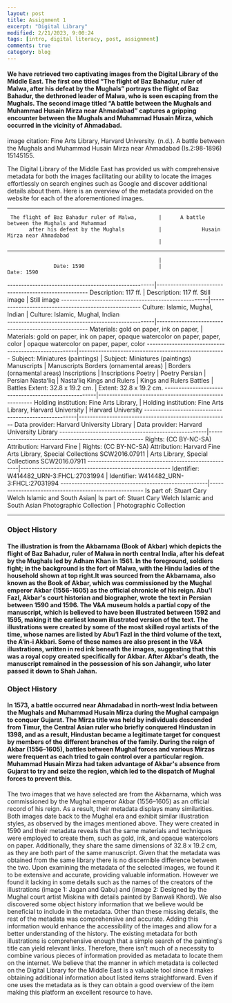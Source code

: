```yaml
---
layout: post
title: Assignment 1
excerpt: "Digital Library"
modified: 2/21/2023, 9:00:24
tags: [intro, digital literacy, post, assignment]
comments: true
category: blog
---
```



#### We have retrieved two captivating images from the Digital Library of the Middle East. The first one titled “The flight of Baz Bahadur, ruler of Malwa, after his defeat by the Mughals” portrays the flight of Baz Bahadur, the dethroned leader of Malwa, who is seen escaping from the Mughals. The second image titled  “A battle between the Mughals and Muhammad Husain Mirza near Ahmadabad” captures a gripping encounter between the Mughals and Muhammad Husain Mirza, which occurred in the vicinity of Ahmadabad.


image citation: Fine Arts Library, Harvard University. (n.d.). A battle between the Mughals and Muhammad Husain Mirza near Ahmadabad (Is.2:98-1896) 15145155. 

The Digital Library of the Middle East has provided us with comprehensive metadata for both the images facilitating our ability to locate the images effortlessly on search engines such as Google and discover additional details about them. Here is an overview of the metadata provided on the website for each of the aforementioned images.

***********************************************************************************************************
     The flight of Baz Bahadur ruler of Malwa,       |      A battle between the Mughals and Muhammad
           after his defeat by the Mughals           |             Husain Mirza near Ahmadabad
                                                     |
***********************************************************************************************************
                                                     |
                   Date: 1590                        |                     Date: 1590
-----------------------------------------------------|-----------------------------------------------------
               Description: 117 ff.                  |                 Description: 117 ff.
                   Still image                       |                      Still image
-----------------------------------------------------|-----------------------------------------------------
          Culture: Islamic, Mughal, Indian           |           Culture: Islamic, Mughal, Indian  
-----------------------------------------------------|-----------------------------------------------------
      Materials: gold on paper, ink on paper,        |         Materials: gold on paper, ink on paper, 
      opaque watercolor on paper, paper, color       |        opaque watercolor on paper, paper, color
-----------------------------------------------------|-----------------------------------------------------
          Subject: Miniatures (paintings)            |            Subject: Miniatures (paintings)
                   Manuscripts                       |                       Manuscripts
             Borders (ornamental areas)              |               Borders (ornamental areas)
                   Inscriptions                      |                       Inscriptions
                     Poetry                          |                         Poetry
                     Persian                         |                         Persian
                    Nastaʻliq                        |                        Nastaʻliq
                Kings and Rulers                     |                     Kings and Rulers
                     Battles                         |                         Battles
             Extent: 32.8 x 19.2 cm.                 |                 Extent: 32.8 x 19.2 cm.
-----------------------------------------------------|------------------------------------------------------
      Holding institution: Fine Arts Library,        |          Holding institution: Fine Arts Library, 
               Harvard University                    |                    Harvard University
-----------------------------------------------------|------------------------------------------------------
     Data provider: Harvard University Library       |         Data provider: Harvard University Library
-----------------------------------------------------|------------------------------------------------------
   Rights: (CC BY-NC-SA) Attribution: Harvard Fine   |      Rights: (CC BY-NC-SA) Attribution: Harvard Fine 
   Arts Library, Special Collections SCW2016.07911   |      Arts Library, Special Collections SCW2016.07911
-----------------------------------------------------|------------------------------------------------------
       Identifier: W414482_URN-3:FHCL:27031994       |          Identifier: W414482_URN-3:FHCL:27031994
-----------------------------------------------------|------------------------------------------------------
Is part of: Stuart Cary Welch Islamic and South Asian| Is part of: Stuart Cary Welch Islamic and South Asian 
              Photographic Collection                |                 Photographic Collection
************************************************************************************************************
### Object History
#### The illustration is from the Akbarnama (Book of Akbar) which depicts the flight of Baz Bahadur, ruler of Malwa in north central India, after his defeat by the Mughals led by Adham Khan in 1561. In the foreground, soldiers fight; in the background is the fort of Malwa, with the Hindu ladies of the household shown at top right.It was sourced from the Akbarnama, also known as the Book of Akbar, which was commissioned by the Mughal emperor Akbar (1556-1605) as the official chronicle of his reign. Abu’l Fazl, Akbar's court historian and biographer, wrote the text in Persian between 1590 and 1596. The V&A museum holds a partial copy of the manuscript, which is believed to have been illustrated between 1592 and 1595, making it the earliest known illustrated version of the text. The illustrations were created by some of the most skilled royal artists of the time, whose names are listed by Abu’l Fazl in the third volume of the text, the A’in-i Akbari. Some of these names are also present in the V&A illustrations, written in red ink beneath the images, suggesting that this was a royal copy created specifically for Akbar. After Akbar's death, the manuscript remained in the possession of his son Jahangir, who later passed it down to Shah Jahan. 
### Object History
#### In 1573, a battle occurred near Ahmadabad in north-west India between the Mughals and Muhammad Husain Mirza during the Mughal campaign to conquer Gujarat. The Mirza title was held by individuals descended from Timur, the Central Asian ruler who briefly conquered Hindustan in 1398, and as a result, Hindustan became a legitimate target for conquest by members of the different branches of the family. During the reign of Akbar (1556–1605), battles between Mughal forces and various Mirzas were frequent as each tried to gain control over a particular region. Muhammad Husain Mirza had taken advantage of Akbar's absence from Gujarat to try and seize the region, which led to the dispatch of Mughal forces to prevent this.
The two images that we have selected are from the Akbarnama, which was commissioned by the Mughal emperor Akbar (1556–1605) as an official record of his reign. As a result, their metadata displays many similarities. Both images date back to the Mughal era and exhibit similar illustration styles, as observed by the images mentioned above. They were created in 1590 and their metadata reveals that the same materials and techniques were employed to create them, such as gold, ink, and opaque watercolors on paper. Additionally, they share the same dimensions of 32.8 x 19.2 cm, as they are both part of the same manuscript. Given that the metadata was obtained from the same library there is no discernible difference between the two.
Upon examining the metadata of the selected images, we found it to be extensive and accurate, providing valuable information. However we found it lacking in some details such as the names of the creators of the illustrations (image 1: Jagan and Qabu) and (image 2: Designed by the Mughal court artist Miskina with details painted by Banwali Khord). We also discovered some object history information that we believe would be beneficial to include in the metadata. Other than these missing details, the rest of the metadata was comprehensive and accurate. Adding this information would enhance the accessibility of the images and allow for a better understanding of the history.
The existing metadata for both illustrations is comprehensive enough that a simple search of the painting's title can yield relevant links. Therefore, there isn't much of a necessity to combine various pieces of information provided as metadata to locate them on the internet. We believe that the manner in which metadata is collected on the Digital Library for the Middle East is a valuable tool since it makes obtaining additional information about listed items straightforward. Even if one uses the metadata as is they can obtain a good overview of the item making this platform an excellent resource to have.
